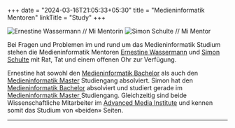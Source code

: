 +++
date = "2024-03-16T21:05:33+05:30"
title = "Medieninformatik Mentoren"
linkTitle = "Study"
+++

<div class="mi-grid mi-grid--2-cols">
  <img src="/study/ernestine-wassermann.jpg" alt="Ernestine Wassermann // Mi Mentorin">
  <img src="/study/simon-schulte.jpg" alt="Simon Schulte // Mi Mentor">
</div>

<p>
Bei Fragen und Problemen im und rund um das Medieninformatik Studium stehen die Medieninformatik Mentoren <a href="https://www.th-koeln.de/personen/ernestine.wassermann/">Ernestine Wassermann</a> und <a href="https://www.th-koeln.de/personen/simon_ludwig.schulte/">Simon Schulte</a> mit Rat, Tat und einem offenen Ohr zur Verfügung.
</p>
<p>
Ernestine hat sowohl den <a href="/study/bachelor/">Medieninformatik Bachelor</a> als auch den <a href="/study/master/">Medieninformatik Master</a> Studiengang absolviert. Simon hat den <a href="/study/bachelor/">Medieninformatik Bachelor</a> absolviert und studiert gerade im <a href="/study/master/">Medieninformatik Master </a>Studiengang. Gleichzeitig sind beide Wissenschaftliche Mitarbeiter im <a href="https://www.th-koeln.de/informatik-und-ingenieurwissenschaften/advanced-media-institute_69153.php">Advanced Media Institute</a> und kennen somit das Studium von «beiden» Seiten. 
</p>

<hr class="has-seperator">

